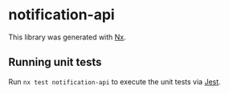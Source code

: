 # notification-api

This library was generated with [Nx](https://nx.dev).

## Running unit tests

Run `nx test notification-api` to execute the unit tests via [Jest](https://jestjs.io).
